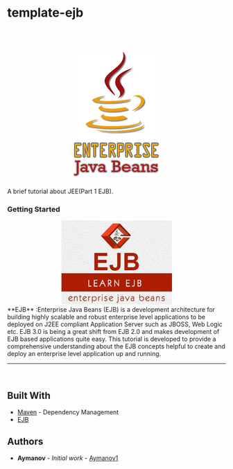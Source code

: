 # template-ejb
<h1 align="center">
  <br>
  <img src="jee.png" />
   
  </h1>
A brief tutorial about JEE(Part 1 EJB).

### Getting Started
 <center><img src="ejb.jpg" /></center>
**EJB** :Enterprise Java Beans (EJB) is a development architecture for building highly scalable and robust enterprise level applications to be deployed on J2EE compliant Application Server such as JBOSS, Web Logic etc. EJB 3.0 is being a great shift from EJB 2.0 and makes development of EJB based applications quite easy. This tutorial is developed to provide a comprehensive understanding about the EJB concepts helpful to create and deploy an enterprise level application up and running.
<hr>

<br>


## Built With

* [Maven](https://maven.apache.org/) - Dependency Management
* [EJB](https://www.tutorialspoint.com/ejb/) 


## Authors

* **Aymanov** - *Initial work* - [Aymanov1](https://github.com/Aymanov1)